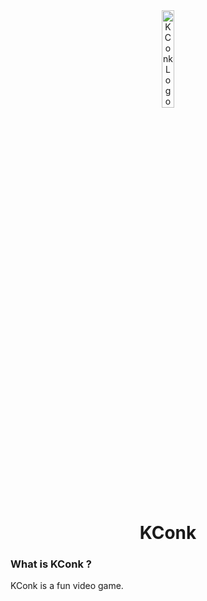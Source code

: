 <div align="center">
	<img
		src="https://github.com/Kconk-Game/KConkServerNightly/raw/main/assets/icon.png"
		alt="KConk Logo"
		style="width:20%"
	><br>
	<h1>KConk</h1>
</div>

### What is KConk ?

KConk is a fun video game.
